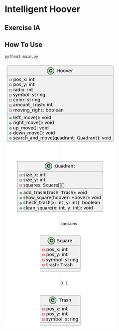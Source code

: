 # Intelligent Hoover

## Exercise IA

## How To Use
```python
python3 main.py
```
![Diagrama](uml.png)